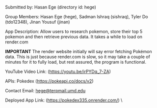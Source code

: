 Submitted by: Hasan Ege (directory id: hege)  

Group Members: Hasan Ege (hege), Sadman Ishraq (sishraq), Tyler Do (tdo12348), Jinan Yousuf (jinan)

App Description: Allow users to research pokemon, store their top 5 pokemon and then retrieve previous data. It takes a while to load on render.com

**IMPORTANT** The render website initially will say error fetching Pokémon data. This is just because render.com is slow, so it may take a couple of minutes for it to fully load, but rest assured, the program is functional.  

YouTube Video Link: (https://youtu.be/irPYDq_7-ZA)

APIs: Pokedex (https://pokeapi.co/docs/v2) 

Contact Email:  hege@terpmail.umd.edu 

Deployed App Link: (https://pokedex335.onrender.com/) \
